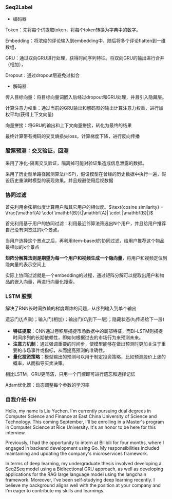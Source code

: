 ### Seq2Label

* 编码器

Token：先将每个词提取token，将每个token转换为字典中的数字。

Embedding：将浓缩的评论输入到embedding中，随后将多个评论flatten到一维数组，

GRU：通过双向GRU进行处理，获得时间序列特征。将双向GRU的输出进行合并（相加），

Dropout：通过dropout层避免过拟合

* 解码器

传入目标向量：将目标向量词嵌入后经过dropout和GRU处理，并且引入隐藏层。

计算注意力权重：通过当前的GRU输出和解码器的输出计算注意力权重，进行加权平均(获得上下文向量)

向量拼接：将GRU的输出和上下文向量拼接，转化为最终的结果

最终计算带有掩码的交叉熵损失loss，计算梯度下降，进行反向传播

### 股票预测：交叉验证，回测

采用了净化-隔离交叉验证，隔离掉可能对验证集造成信息泄露的数据。

采用了历史型单路径回测算法(HSP)，假设模型在曾经的历史数据中执行一遍，假设历史重演时模型的表现效果。并且规避使用后视数据

### 协同过滤

首先利用余弦相似度计算用户和其它用户的相似度。$\text{cosine similarity} = \frac{\mathbf{A} \cdot \mathbf{B}}{|\mathbf{A}| \cdot |\mathbf{B}|}$

首先利用基于用户的协同过滤：利用最近邻算法筛选出N个用户，并且给用户推荐自己没有浏览过的k个景点。

当用户选择这个景点之后，再利用item-based的协同过滤，给用户推荐这个物品最相似的k个景点



**矩阵分解算法则是期望为每一个用户和视频生成一个隐向量**，将用户和视频定位到隐向量的表示空间上

实际上协同过滤就是一个embedding的过程，通过矩阵分解可以提取出用户和物品的嵌入向量，再进行向量化搜索。



### LSTM 股票

解决了RNN长时间依赖的梯度爆炸的问题，从序列输入到单个输出

遗忘门($f_i$点乘)；输入门(相加)；输出门($C_t$到下一层)；隐藏状态($h_t$传递给下一层)



- **特征提取**：CNN通过卷积层捕捉市场数据中的局部特征，而Bi-LSTM则捕捉时间序列的长期依赖性，即如何根据过去的市场行为来预测未来。
- **注意力机制**：通过强调重要的时间步，使模型能够在做出预测时更加关注于重要的市场事件或指标，从而提高预测的准确性。
- **量化投资策略**：模型输出的预测可以用于制定投资策略，比如预测股价上涨的概率，从而指导买卖决策。

相比LSTM，GRU更简洁，只用一个门控即可进行遗忘和选择记忆



Adam优化器：动态调整每个参数的学习率





### 自我介绍-EN

Hello, my name is Liu Yuchen. I'm currently pursuing dual degrees in Computer Science and Finance at East China University of Science and Technology. This coming September, I'll be enrolling in a Master's program in Computer Science at Rice University. It's an honor to be here for this interview.

Previously, I had the opportunity to intern at Bilibili for four months, where I engaged in backend development using Go. My responsibilities included maintaining and updating the company's microservices framework.

In terms of deep learning, my undergraduate thesis involved developing a Seq2Seq model using a Bidirectional GRU approach, as well as developing applications for the RAG large language model using the langchain framework. Moreover, I've been self-studying deep learning recently. I believe my background aligns well with the position at your company and I'm eager to contribute my skills and learnings.

